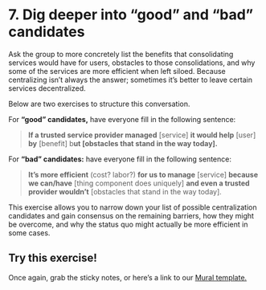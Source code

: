 # 7. Dig deeper into “good” and “bad” candidates

Ask the group to more concretely list the benefits that consolidating services would have for users, obstacles to those consolidations, and why some of the services are more efficient when left siloed. Because centralizing isn’t always the answer; sometimes it’s better to leave certain services decentralized. 

Below are two exercises to structure this conversation. 

For **“good” candidates,** have everyone fill in the following sentence:
>**If a trusted service provider managed** [service] **it would help** [user] **by** [benefit] b**ut [obstacles that stand in the way today].**

For **“bad” candidates:** have everyone fill in the following sentence:
>**It’s more efficient** (cost? labor?) **for us to manage** [service] **because we can/have** [thing component does uniquely] **and even a trusted provider wouldn’t** [obstacles that stand in the way today].

This exercise allows you to narrow down your list of possible centralization candidates and gain consensus on the remaining barriers, how they might be overcome, and why the status quo might actually be more efficient in some cases. 

## Try this exercise!
Once again, grab the sticky notes, or here’s a link to our [Mural template.](https://app.mural.co/t/gsa6/m/gsa6/1541452101488/6db4e625db76a43a117fe1298536efee3e1c9750) 
